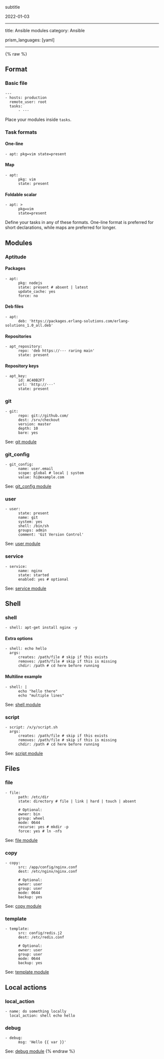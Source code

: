 subtitle

2022-01-03

------------------------------------------------------------------------

title: Ansible modules category: Ansible

prism\_languages: \[yaml\]

------------------------------------------------------------------------

{% raw %}

Format
------

### Basic file

    ---
    - hosts: production
      remote_user: root
      tasks:
          - ···

Place your modules inside `tasks`.

### Task formats

#### One-line

    - apt: pkg=vim state=present

#### Map

    - apt:
          pkg: vim
          state: present

#### Foldable scalar

    - apt: >
          pkg=vim
          state=present

Define your tasks in any of these formats. One-line format is preferred for short declarations, while maps are preferred for longer.

Modules
-------

### Aptitude

#### Packages

    - apt:
          pkg: nodejs
          state: present # absent | latest
          update_cache: yes
          force: no

#### Deb files

    - apt:
          deb: 'https://packages.erlang-solutions.com/erlang-solutions_1.0_all.deb'

#### Repositories

    - apt_repository:
          repo: 'deb https://··· raring main'
          state: present

#### Repository keys

    - apt_key:
          id: AC40B2F7
          url: 'http://···'
          state: present

### git

    - git:
          repo: git://github.com/
          dest: /srv/checkout
          version: master
          depth: 10
          bare: yes

See: [git module](http://devdocs.io/ansible/git_module)

### git\_config

    - git_config:
          name: user.email
          scope: global # local | system
          value: hi@example.com

See: [git\_config module](http://devdocs.io/ansible/git_config_module)

### user

    - user:
          state: present
          name: git
          system: yes
          shell: /bin/sh
          groups: admin
          comment: 'Git Version Control'

See: [user module](http://devdocs.io/ansible/user_module)

### service

    - service:
          name: nginx
          state: started
          enabled: yes # optional

See: [service module](http://devdocs.io/ansible/service_module)

Shell
-----

### shell

    - shell: apt-get install nginx -y

#### Extra options

    - shell: echo hello
      args:
          creates: /path/file # skip if this exists
          removes: /path/file # skip if this is missing
          chdir: /path # cd here before running

#### Multiline example

    - shell: |
          echo "hello there"
          echo "multiple lines"

See: [shell module](http://devdocs.io/ansible/shell_module)

### script

    - script: /x/y/script.sh
      args:
          creates: /path/file # skip if this exists
          removes: /path/file # skip if this is missing
          chdir: /path # cd here before running

See: [script module](http://devdocs.io/ansible/script_module)

Files
-----

### file

    - file:
          path: /etc/dir
          state: directory # file | link | hard | touch | absent

          # Optional:
          owner: bin
          group: wheel
          mode: 0644
          recurse: yes # mkdir -p
          force: yes # ln -nfs

See: [file module](http://devdocs.io/ansible/file_module)

### copy

    - copy:
          src: /app/config/nginx.conf
          dest: /etc/nginx/nginx.conf

          # Optional:
          owner: user
          group: user
          mode: 0644
          backup: yes

See: [copy module](http://devdocs.io/ansible/copy_module)

### template

    - template:
          src: config/redis.j2
          dest: /etc/redis.conf

          # Optional:
          owner: user
          group: user
          mode: 0644
          backup: yes

See: [template module](http://devdocs.io/ansible/template_module)

Local actions
-------------

### local\_action

    - name: do something locally
      local_action: shell echo hello

### debug

    - debug:
          msg: 'Hello {{ var }}'

See: [debug module](http://devdocs.io/ansible/debug_module) {% endraw %}
